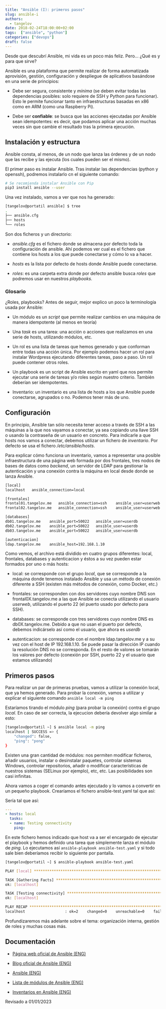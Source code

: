 ```yaml
---
title: "Ansible (I): primeros pasos"
slug: ansible-i
authors:
  - tangelov
date: 2018-02-24T18:00:00+02:00
tags:  ["ansible", "python"]
categories: ["devops"]
draft: false
---
```


Desde que descubrí Ansible, mi vida es un poco más feliz. Pero... ¿Qué es y para que sirve?

Ansible es una plataforma que permite realizar de forma automatizada aprovisión, gestión, configuración y despliegue de aplicativos basándose en una serie de principios:

* Debe ser segura, consistente y _mínima_ (se deben evitar todas las dependencias posibles: solo requiere de SSH y Python para funcionar). Esto le permite funcionar tanto en infraestructuras basadas en x86 como en ARM (como una Raspberry Pi).

* Debe ser __confiable__: se busca que las acciones ejecutadas por Ansible sean idempotentes: es decir, que podamos aplicar una acción muchas veces sin que cambie el resultado tras la primera ejecución.

<!--more-->

## Instalación y estructura
Ansible consta, al menos, de un nodo que lanza las órdenes y de un nodo que las recibe y las ejecuta (los cuales pueden ser el mismo).

El primer paso es instalar Ansible. Tras instalar las dependencias (python y openssh), podremos instalarlo cn el siguiente comando:

```bash
# Se recomienda instalar Ansible con Pip
pip3 install ansible --user
```

Una vez instalado, vamos a ver que nos ha generado:

```bash
[tangelov@portatil ansible] $ tree
.
├── ansible.cfg
├── hosts
└── roles
```

Son dos ficheros y un directorio:

* _ansible.cfg_ es el fichero donde se almacena por defecto toda la configuración de ansible. Ahí podemos ver cual es el fichero que contiene los hosts a los que puede conectarse y cómo lo va a hacer.

* _hosts_ es la lista por defecto de hosts donde Ansible puede conectarse.

* _roles_: es una carpeta extra donde por defecto ansible busca _roles_ que podremos usar en nuestros _playbooks_.

### Glosario
¿Roles, playbooks? Antes de seguir, mejor explico un poco la terminología usada por Ansible:

* Un módulo es un _script_ que permite realizar cambios en una máquina de manera idempotente (al menos en teoría)

* Una _task_ es una tarea: una acción o acciones que realizamos en una serie de hosts, utilizando módulos, etc.

* Un rol es una lista de tareas que hemos generado y que conforman entre todas una acción única. Por ejemplo podemos hacer un rol para instalar Wordpress ejecutando diferentes tareas, paso a paso. Un rol puede contener otros roles.

* Un playbook es un script de Ansible escrito en yaml que nos permite ejecutar una serie de tareas y/o roles según nuestro criterio. También deberían ser idempotentes.

* Inventario: un inventario es una lista de hosts a los que Ansible puede conectarse, agrupados o no. Podemos tener más de uno.

## Configuración
En principio, Ansible tan sólo necesita tener acceso a través de SSH a las máquinas a la que nos vayamos a conectar, ya sea copiando una llave SSH o usando la contraseña de un usuario en concreto. Para indicarle a que hosts nos vamos a conectar, debemos utilizar un fichero de _inventario_. Por defecto se usa el fichero _/etc/ansible/hosts_.

Para explicar cómo funciona un inventario, vamos a representar una posible infraestructura de una página web formada por dos frontales, tres nodos de bases de datos como _backend_, un servidor de LDAP para gestionar la autenticación y una conexión contra la máquina en local desde donde se lanza Ansible. 

```bash
[local]
localhost   ansible_connection=local

[frontales]
frontal01.tangelov.me   ansible_connection=ssh    ansible_user=userweb
frontal02.tangelov.me   ansible_connection=ssh    ansible_user=userweb

[databases]
db01.tangelov.me    ansible_port=50022   ansible_user=userdb
db02.tangelov.me    ansible_port=50022   ansible_user=userdb
db03.tangelov.me    ansible_port=50022   ansible_user=userdb

[autenticacion]
ldap.tangelov.me    ansible_host=192.168.1.10
```

Como vemos, el archivo está dividido en cuatro grupos diferentes: local, frontales, databases y autenticacion y éstos a su vez pueden estar formados por uno o más hosts:

* local: se corresponde con el grupo _local_, que se corresponde a la máquina donde tenemos instalado Ansible y usa un método de conexión diferente a SSH (existen más métodos de conexión, como Docker, etc.)

* frontales: se corresponden con dos servidores cuyo nombre DNS son frontal0X.tangelov.me a las que Ansible se conecta utilizando el usuario _userweb_, utilizando el puerto 22 (el puerto usado por defecto para SSH).

* databases: se corresponde con tres servidores cuyo nombre DNS es db0X.tangelov.me. Debido a que no usan el puerto por defecto, debemos indicárselo así como el usuario, que ahora es _userdb_

* autenticacion: se corresponde con el nombre ldap.tangelov.me y a su vez con el host de IP 192.168.1.10. Se puede pasar la dirección IP cuando la resolución DNS no se corresponda. En el resto de valores se tomarán los valores por defecto (conexión por SSH, puerto 22 y el usuario que estamos utilizando)

## Primeros pasos
Para realizar un par de primeras pruebas, vamos a utilizar la conexión local, que ya hemos generado. Para probar la conexión, vamos a utilizar y explicar el siguiente comando ``ansible local -m ping``

Estaríamos tirando el módulo _ping_ (para probar la conexión) contra el grupo _local_. En caso de ser correcta, la ejecucion debería devolver algo similar a esto:
```bash
[tangelov@portatil ~] $ ansible local -m ping
localhost | SUCCESS => {
    "changed": false, 
    "ping": "pong"
}
```

Existen una gran cantidad de módulos: nos permiten modificar ficheros, añadir usuarios, instalar o desinstalar paquetes, controlar sistemas Windows, controlar repositorios, añadir o modificar características de nuestros sistemas (SELinux por ejemplo), etc, etc. Las posibilidades son casi infinitas.

Ahora vamos a coger el comando antes ejecutado y lo vamos a convertir en un pequeño playbook. Crearíamos el fichero ansible-test.yaml tal que así:

Sería tal que así:
```yaml
---
- hosts: local
  tasks:
  - name: Testing connectivity
    ping:
```

En este fichero hemos indicado que host va a ser el encargado de ejecutar el playbook y hemos definido una tarea que símplemente lanza el módulo de _ping_. Lo ejecutamos así ``ansible-playbook ansible-test.yaml`` y si todo sale bien deberíamos recibir lo siguiente por pantalla.

```bash
[tangelov@portatil ~] $ ansible-playbook ansible-test.yaml 

PLAY [local] **************************************************************************************************************************

TASK [Gathering Facts] ****************************************************************************************************************
ok: [localhost]

TASK [Testing connectivity] ***********************************************************************************************************
ok: [localhost]

PLAY RECAP ****************************************************************************************************************************
localhost                  : ok=2    changed=0    unreachable=0    failed=0  
```

Profundizaremos más adelante sobre el tema: organización interna, gestión de roles y muchas cosas más.


## Documentación

* [Página web oficial de Ansible (ENG)](https://www.ansible.com/)

* [Blog oficial de Ansible (ENG)](https://www.ansible.com/blog)

* [Ansible (ENG)](https://en.wikipedia.org/wiki/Ansible_(software))

* [Lista de módulos de Ansible (ENG)](https://docs.ansible.com/ansible/7/collections/index_module.html)

* [Inventarios en Ansible (ENG)](https://docs.ansible.com/ansible/7/inventory_guide/intro_inventory.html#intro-inventory)

Revisado a 01/01/2023
